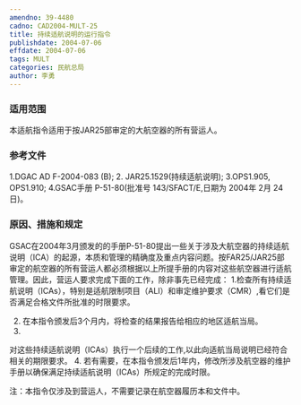 ```yaml
---
amendno: 39-4480
cadno: CAD2004-MULT-25
title: 持续适航说明的运行指令
publishdate: 2004-07-06
effdate: 2004-07-06
tags: MULT
categories: 民航总局
author: 李勇
---
```


### 适用范围 
本适航指令适用于按JAR25部审定的大航空器的所有营运人。

<!--more-->
### 参考文件
1.DGAC AD F-2004-083 (B); 
2.
JAR25.1529(持续适航说明); 3.OPS1.905, OPS1.910; 
4.GSAC手册 
P-51-80(批准号 143/SFACT/E,日期为 2004年 2月 24 日)。

### 原因、措施和规定 
GSAC在2004年3月颁发的的手册P-51-80提出一些关于涉及大航空器的持续适航说明（ICA）的起源，本质和管理的精确度及重点内容问题。按FAR25/JAR25部审定的航空器的所有营运人都必须根据以上所提手册的内容对这些航空器进行适航管理。因此，营运人要求完成下面的工作，除非事先已经完成： 
1.检查所有持续适航说明（ICAs），特别是适航限制项目（ALI）和审定维护要求（CMR）,看它们是否满足合格文件所批准的时限要求。 
         
2. 在本指令颁发后3个月内，将检查的结果报告给相应的地区适航当局。 
3.
对这些持续适航说明（ICAs）执行一个后续的工作,以此向适航当局说明已经符合相关的期限要求。 
4.
若有需要，在本指令颁发后1年内，修改所涉及航空器的维护手册以确保满足持续适航说明（ICAs）所规定的完成时限。 

注：本指令仅涉及到营运人，不需要记录在航空器履历本和文件中。
